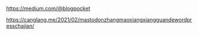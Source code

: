 https://medium.com/@blogpocket

https://canglang.me/2021/02/mastodonzhangmaoxiangxiangguandewordpresschajian/